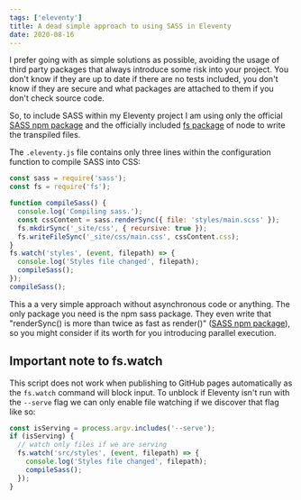```yaml
---
tags: ['eleventy']
title: A dead simple approach to using SASS in Eleventy
date: 2020-08-16
---
```


I prefer going with as simple solutions as possible, avoiding the usage of third party packages that always introduce some risk into your project. You don't know if they are up to date if there are no tests included, you don't know if they are secure and what packages are attached to them if you don't check source code.

So, to include SASS within my Eleventy project I am using only the official [SASS npm package](https://www.npmjs.com/package/sass) and the officially included [fs package](https://nodejs.org/api/fs.html) of node to write the transpiled files.

The `.eleventy.js` file contains only three lines within the configuration function to compile SASS into CSS:

```javascript
const sass = require('sass');
const fs = require('fs');

function compileSass() {
  console.log('Compiling sass.');
  const cssContent = sass.renderSync({ file: 'styles/main.scss' });
  fs.mkdirSync('_site/css', { recursive: true });
  fs.writeFileSync('_site/css/main.css', cssContent.css);
}
fs.watch('styles', (event, filepath) => {
  console.log('Styles file changed', filepath);
  compileSass();
});
compileSass();
```

This a a very simple approach without asynchronous code or anything. The only package you need is the npm sass package. They even write that "renderSync() is more than twice as fast as render()" ([SASS npm package](https://www.npmjs.com/package/sass)), so you might consider if its worth for you introducing parallel execution.

## Important note to fs.watch

This script does not work when publishing to GitHub pages automatically as the `fs.watch` command will block input. To unblock if Eleventy isn't run with the `--serve` flag we can only enable file watching if we discover that flag like so:

```js
const isServing = process.argv.includes('--serve');
if (isServing) {
  // watch only files if we are serving
  fs.watch('src/styles', (event, filepath) => {
    console.log('Styles file changed', filepath);
    compileSass();
  });
}
```
